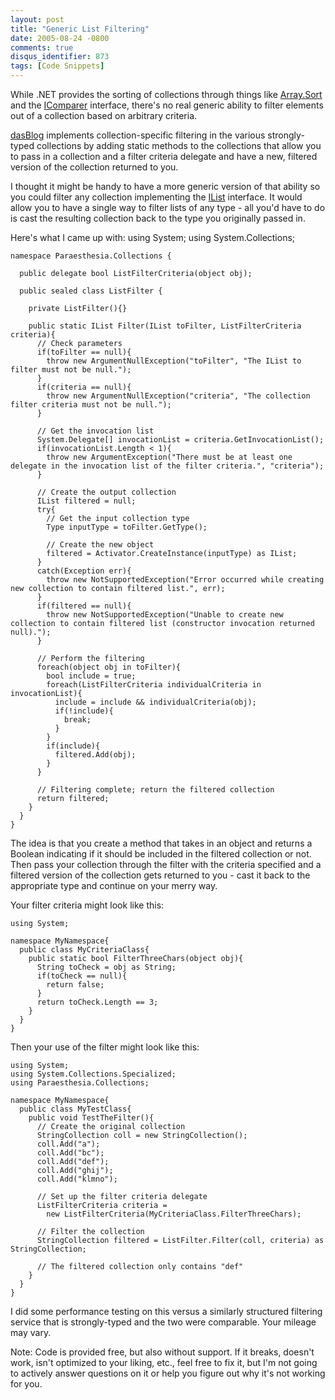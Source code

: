 ```yaml
---
layout: post
title: "Generic List Filtering"
date: 2005-08-24 -0800
comments: true
disqus_identifier: 873
tags: [Code Snippets]
---
```

While .NET provides the sorting of collections through things like
[Array.Sort](http://msdn.microsoft.com/library/en-us/cpref/html/frlrfSystemArrayClassSortTopic.asp)
and the
[IComparer](http://msdn.microsoft.com/library/en-us/cpref/html/frlrfsystemcollectionsicomparerclasstopic.asp)
interface, there's no real generic ability to filter elements out of a
collection based on arbitrary criteria.
 
 [dasBlog](http://www.dasblog.net/) implements collection-specific
filtering in the various strongly-typed collections by adding static
methods to the collections that allow you to pass in a collection and a
filter criteria delegate and have a new, filtered version of the
collection returned to you.
 
 I thought it might be handy to have a more generic version of that
ability so you could filter any collection implementing the
[IList](http://msdn.microsoft.com/library/en-us/cpref/html/frlrfsystemcollectionsilistclasstopic.asp)
interface. It would allow you to have a single way to filter lists of
any type - all you'd have to do is cast the resulting collection back to
the type you originally passed in.
 
 Here's what I came up with:
    using System;
    using System.Collections;

    namespace Paraesthesia.Collections {

      public delegate bool ListFilterCriteria(object obj);

      public sealed class ListFilter {

        private ListFilter(){}

        public static IList Filter(IList toFilter, ListFilterCriteria criteria){
          // Check parameters
          if(toFilter == null){
            throw new ArgumentNullException("toFilter", "The IList to filter must not be null.");
          }
          if(criteria == null){
            throw new ArgumentNullException("criteria", "The collection filter criteria must not be null.");
          }
          
          // Get the invocation list
          System.Delegate[] invocationList = criteria.GetInvocationList();
          if(invocationList.Length < 1){
            throw new ArgumentException("There must be at least one delegate in the invocation list of the filter criteria.", "criteria");
          }

          // Create the output collection
          IList filtered = null;
          try{
            // Get the input collection type
            Type inputType = toFilter.GetType();
            
            // Create the new object
            filtered = Activator.CreateInstance(inputType) as IList;
          }
          catch(Exception err){
            throw new NotSupportedException("Error occurred while creating new collection to contain filtered list.", err);
          }
          if(filtered == null){
            throw new NotSupportedException("Unable to create new collection to contain filtered list (constructor invocation returned null).");
          }
          
          // Perform the filtering
          foreach(object obj in toFilter){
            bool include = true;
            foreach(ListFilterCriteria individualCriteria in invocationList){
              include = include && individualCriteria(obj);
              if(!include){
                break;
              }
            }
            if(include){
              filtered.Add(obj);
            }
          }

          // Filtering complete; return the filtered collection
          return filtered;
        }
      }
    }


 
 The idea is that you create a method that takes in an object and
returns a Boolean indicating if it should be included in the filtered
collection or not. Then pass your collection through the filter with the
criteria specified and a filtered version of the collection gets
returned to you - cast it back to the appropriate type and continue on
your merry way.
 
 Your filter criteria might look like this:
 
    using System;

    namespace MyNamespace{
      public class MyCriteriaClass{
        public static bool FilterThreeChars(object obj){
          String toCheck = obj as String;
          if(toCheck == null){
            return false;
          }
          return toCheck.Length == 3;
        }
      }
    }


 
 Then your use of the filter might look like this:
 
    using System;
    using System.Collections.Specialized;
    using Paraesthesia.Collections;

    namespace MyNamespace{
      public class MyTestClass{
        public void TestTheFilter(){
          // Create the original collection
          StringCollection coll = new StringCollection();
          coll.Add("a");
          coll.Add("bc");
          coll.Add("def");
          coll.Add("ghij");
          coll.Add("klmno");
          
          // Set up the filter criteria delegate
          ListFilterCriteria criteria =
            new ListFilterCriteria(MyCriteriaClass.FilterThreeChars);
          
          // Filter the collection
          StringCollection filtered = ListFilter.Filter(coll, criteria) as StringCollection;
          
          // The filtered collection only contains "def"
        }
      }
    }


 
 I did some performance testing on this versus a similarly structured
filtering service that is strongly-typed and the two were comparable.
Your mileage may vary.
 
 Note: Code is provided free, but also without support. If it breaks,
doesn't work, isn't optimized to your liking, etc., feel free to fix it,
but I'm not going to actively answer questions on it or help you figure
out why it's not working for you.
